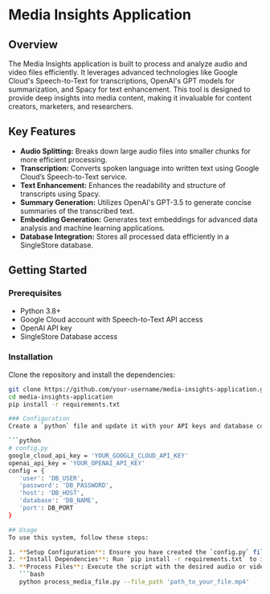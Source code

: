 # Media Insights Application

## Overview
The Media Insights application is built to process and analyze audio and video files efficiently. It leverages advanced technologies like Google Cloud's Speech-to-Text for transcriptions, OpenAI's GPT models for summarization, and Spacy for text enhancement. This tool is designed to provide deep insights into media content, making it invaluable for content creators, marketers, and researchers.

## Key Features
- **Audio Splitting:** Breaks down large audio files into smaller chunks for more efficient processing.
- **Transcription:** Converts spoken language into written text using Google Cloud’s Speech-to-Text service.
- **Text Enhancement:** Enhances the readability and structure of transcripts using Spacy.
- **Summary Generation:** Utilizes OpenAI's GPT-3.5 to generate concise summaries of the transcribed text.
- **Embedding Generation:** Generates text embeddings for advanced data analysis and machine learning applications.
- **Database Integration:** Stores all processed data efficiently in a SingleStore database.

## Getting Started

### Prerequisites
- Python 3.8+
- Google Cloud account with Speech-to-Text API access
- OpenAI API key
- SingleStore Database access

### Installation
Clone the repository and install the dependencies:

```bash
git clone https://github.com/your-username/media-insights-application.git
cd media-insights-application
pip install -r requirements.txt

### Configuration
Create a `python` file and update it with your API keys and database configuration:

```python
# config.py
google_cloud_api_key = 'YOUR_GOOGLE_CLOUD_API_KEY'
openai_api_key = 'YOUR_OPENAI_API_KEY'
config = {
   'user': 'DB_USER',
   'password': 'DB_PASSWORD',
   'host': 'DB_HOST',
   'database': 'DB_NAME',
   'port': DB_PORT
}

## Usage
To use this system, follow these steps:

1. **Setup Configuration**: Ensure you have created the `config.py` file with all necessary credentials and configurations as described in the Configuration section.
2. **Install Dependencies**: Run `pip install -r requirements.txt` to install all required Python packages.
3. **Process Files**: Execute the script with the desired audio or video file path:
   ```bash
   python process_media_file.py --file_path 'path_to_your_file.mp4'

 
